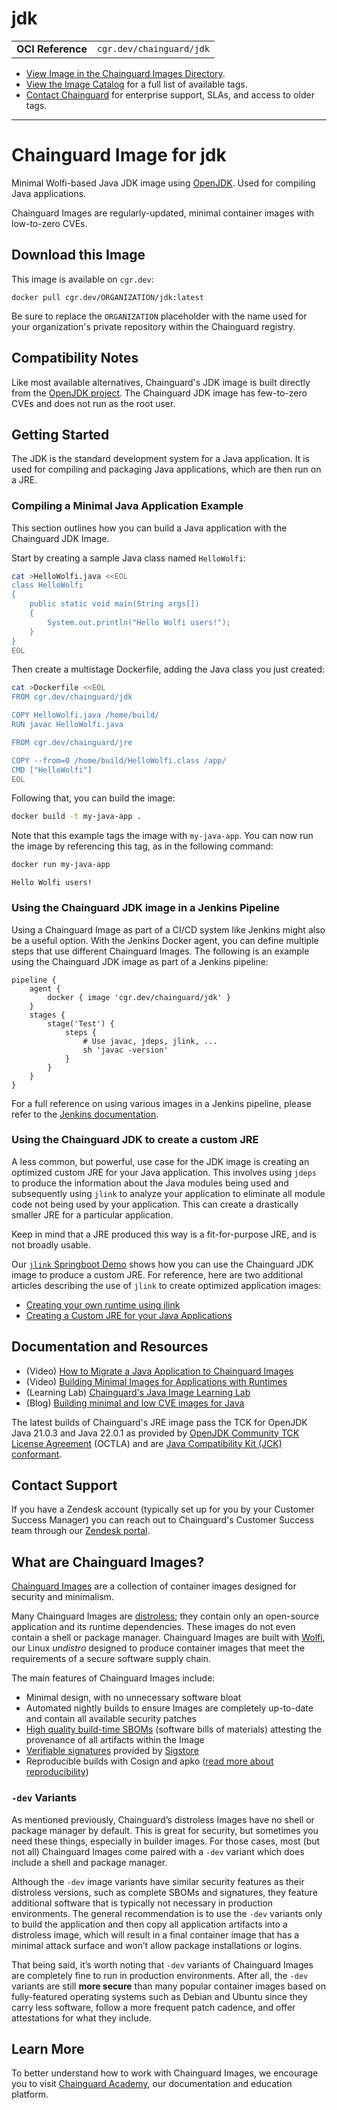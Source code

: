 <!--monopod:start-->
# jdk
| | |
| - | - |
| **OCI Reference** | `cgr.dev/chainguard/jdk` |


* [View Image in the Chainguard Images Directory](https://images.chainguard.dev/directory/image/jdk/overview).
* [View the Image Catalog](https://console.chainguard.dev/images/catalog) for a full list of available tags.
* [Contact Chainguard](https://www.chainguard.dev/chainguard-images) for enterprise support, SLAs, and access to older tags.

---
<!--monopod:end-->

<!--overview:start-->
# Chainguard Image for jdk

Minimal Wolfi-based Java JDK image using [OpenJDK](https://openjdk.org/projects/jdk/).  Used for compiling Java applications.

Chainguard Images are regularly-updated, minimal container images with low-to-zero CVEs.
<!--overview:end-->

<!--getting:start-->
## Download this Image
This image is available on `cgr.dev`:

```
docker pull cgr.dev/ORGANIZATION/jdk:latest
```

Be sure to replace the `ORGANIZATION` placeholder with the name used for your organization's private repository within the Chainguard registry.
<!--getting:end-->

<!--body:start-->
## Compatibility Notes

Like most available alternatives, Chainguard's JDK image is built directly from the [OpenJDK project](https://openjdk.org/). The Chainguard JDK image has few-to-zero CVEs and does not run as the root user.

## Getting Started

The JDK is the standard development system for a Java application. It is used for compiling and packaging Java applications, which are then run on a JRE.

### Compiling a Minimal Java Application Example

This section outlines how you can build a Java application with the Chainguard JDK Image.

Start by creating a sample Java class named `HelloWolfi`:

```sh
cat >HelloWolfi.java <<EOL
class HelloWolfi
{
    public static void main(String args[])
    {
        System.out.println("Hello Wolfi users!");
    }
}
EOL
```

Then create a multistage Dockerfile, adding the Java class you just created:

```sh
cat >Dockerfile <<EOL
FROM cgr.dev/chainguard/jdk

COPY HelloWolfi.java /home/build/
RUN javac HelloWolfi.java

FROM cgr.dev/chainguard/jre

COPY --from=0 /home/build/HelloWolfi.class /app/
CMD ["HelloWolfi"]
EOL
```

Following that, you can build the image:

```sh
docker build -t my-java-app .
```

Note that this example tags the image with `my-java-app`. You can now run the image by referencing this tag, as in the following command:

```sh
docker run my-java-app
```
```
Hello Wolfi users!
```

### Using the Chainguard JDK image in a Jenkins Pipeline

Using a Chainguard Image as part of a CI/CD system like Jenkins might also be a useful option. With the Jenkins Docker agent, you can define multiple steps that use different Chainguard Images. The following is an example using the Chainguard JDK image as part of a Jenkins pipeline:

```
pipeline {
    agent {
        docker { image 'cgr.dev/chainguard/jdk' }
    }
    stages {
        stage('Test') {
            steps {
                # Use javac, jdeps, jlink, ...
                sh 'javac -version'
            }
        }
    }
}
```

For a full reference on using various images in a Jenkins pipeline, please refer to the [Jenkins documentation](https://www.jenkins.io/doc/book/pipeline/docker/).

### Using the Chainguard JDK to create a custom JRE

A less common, but powerful, use case for the JDK image is creating an optimized custom JRE for your Java application. This involves using `jdeps` to produce the information about the Java modules being used and subsequently using `jlink` to analyze your application to eliminate all module code not being used by your application. This can create a drastically smaller JRE for a particular application.

Keep in mind that a JRE produced this way is a fit-for-purpose JRE, and is not broadly usable. 

Our [`jlink` Springboot Demo](https://github.com/chainguard-dev/jlink-springboot-demo) shows how you can use the Chainguard JDK image to produce a custom JRE. For reference, here are two additional articles describing the use of `jlink` to create optimized application images:

- [Creating your own runtime using jlink](https://adoptium.net/en-GB/blog/2021/10/jlink-to-produce-own-runtime/)
- [Creating a Custom JRE for your Java Applications](https://adriankodja.com/creating-a-custom-jre-for-your-java-applications)

## Documentation and Resources

- (Video) [How to Migrate a Java Application to Chainguard Images](https://edu.chainguard.dev/chainguard/chainguard-images/videos/java-images/)
- (Video) [Building Minimal Images for Applications with Runtimes](https://edu.chainguard.dev/chainguard/chainguard-images/videos/minimal-runtime-images/)
- (Learning Lab) [Chainguard's Java Image Learning Lab](https://www.chainguard.dev/events/chainguards-java-image)
- (Blog) [Building minimal and low CVE images for Java](https://www.chainguard.dev/unchained/building-minimal-and-low-cve-images-for-java)

The latest builds of Chainguard's JRE image pass the TCK for OpenJDK Java 21.0.3 and Java 22.0.1 as provided by [OpenJDK Community TCK License Agreement](https://openjdk.org/legal/openjdk-tck-license.pdf) (OCTLA) and are [Java Compatibility Kit (JCK) conformant](https://www.chainguard.dev/unchained/chainguards-openjdk-java-images-are-now-jck-conformant).
<!--body:end-->

## Contact Support

If you have a Zendesk account (typically set up for you by your Customer Success Manager) you can reach out to Chainguard's Customer Success team through our [Zendesk portal](https://support.chainguard.dev/hc/en-us).

## What are Chainguard Images?

[Chainguard Images](https://www.chainguard.dev/chainguard-images?utm_source=readmes) are a collection of container images designed for security and minimalism.

Many Chainguard Images are [distroless](https://edu.chainguard.dev/chainguard/chainguard-images/getting-started-distroless/); they contain only an open-source application and its runtime dependencies. These images do not even contain a shell or package manager. Chainguard Images are built with [Wolfi](https://edu.chainguard.dev/open-source/wolfi/overview), our Linux _undistro_ designed to produce container images that meet the requirements of a secure software supply chain.

The main features of Chainguard Images include:

* Minimal design, with no unnecessary software bloat
* Automated nightly builds to ensure Images are completely up-to-date and contain all available security patches
* [High quality build-time SBOMs](https://edu.chainguard.dev/chainguard/chainguard-images/working-with-images/retrieve-image-sboms/) (software bills of materials) attesting the provenance of all artifacts within the Image
* [Verifiable signatures](https://edu.chainguard.dev/chainguard/chainguard-images/working-with-images/retrieve-image-sboms/) provided by [Sigstore](https://edu.chainguard.dev/open-source/sigstore/cosign/an-introduction-to-cosign/)
* Reproducible builds with Cosign and apko ([read more about reproducibility](https://www.chainguard.dev/unchained/reproducing-chainguards-reproducible-image-builds))

### `-dev` Variants

As mentioned previously, Chainguard’s distroless Images have no shell or package manager by default. This is great for security, but sometimes you need these things, especially in builder images. For those cases, most (but not all) Chainguard Images come paired with a `-dev` variant which does include a shell and package manager.

Although the `-dev` image variants have similar security features as their distroless versions, such as complete SBOMs and signatures, they feature additional software that is typically not necessary in production environments. The general recommendation is to use the `-dev` variants only to build the application and then copy all application artifacts into a distroless image, which will result in a final container image that has a minimal attack surface and won’t allow package installations or logins.

That being said, it’s worth noting that `-dev` variants of Chainguard Images are completely fine to run in production environments. After all, the `-dev` variants are still **more secure** than many popular container images based on fully-featured operating systems such as Debian and Ubuntu since they carry less software, follow a more frequent patch cadence, and offer attestations for what they include.

## Learn More

To better understand how to work with Chainguard Images, we encourage you to visit [Chainguard Academy](https://edu.chainguard.dev/), our documentation and education platform.